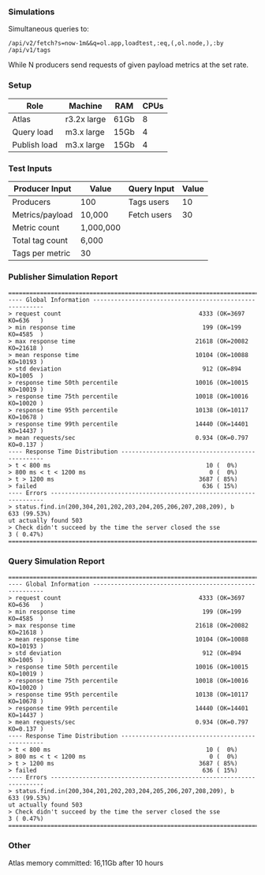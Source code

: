 ### Simulations

Simultaneous queries to:

```
/api/v2/fetch?s=now-1m&&q=ol.app,loadtest,:eq,(,ol.node,),:by
/api/v1/tags
```
While N producers send requests of given payload metrics at the set rate.

### Setup

Role         | Machine         | RAM           | CPUs      |
---          | ---             | ---           | ---       |
Atlas        | r3.2x large     | 61Gb          | 8         |
Query load   | m3.x large      | 15Gb          | 4         |
Publish load | m3.x large      | 15Gb          | 4         |

### Test Inputs

| Producer Input           | Value        | Query Input | Value      |
---                        | ---          | ---         | ---        |
Producers                  | 100          | Tags users  | 10         |
Metrics/payload            | 10,000       | Fetch users | 30         |
Metric count               | 1,000,000    |             |            |
Total tag count            | 6,000        |             |            |
Tags per metric            | 30           |             |            |

### Publisher Simulation Report

```
================================================================================
---- Global Information --------------------------------------------------------
> request count                                       4333 (OK=3697   KO=636   )
> min response time                                    199 (OK=199    KO=4585  )
> max response time                                  21618 (OK=20082  KO=21618 )
> mean response time                                 10104 (OK=10088  KO=10193 )
> std deviation                                        912 (OK=894    KO=1005  )
> response time 50th percentile                      10016 (OK=10015  KO=10019 )
> response time 75th percentile                      10018 (OK=10016  KO=10020 )
> response time 95th percentile                      10138 (OK=10117  KO=10678 )
> response time 99th percentile                      14440 (OK=14401  KO=14437 )
> mean requests/sec                                  0.934 (OK=0.797  KO=0.137 )
---- Response Time Distribution ------------------------------------------------
> t < 800 ms                                            10 (  0%)
> 800 ms < t < 1200 ms                                   0 (  0%)
> t > 1200 ms                                         3687 ( 85%)
> failed                                               636 ( 15%)
---- Errors --------------------------------------------------------------------
> status.find.in(200,304,201,202,203,204,205,206,207,208,209), b    633 (99.53%)
ut actually found 503
> Check didn't succeed by the time the server closed the sse          3 ( 0.47%)
================================================================================
```

### Query Simulation Report

```
================================================================================
---- Global Information --------------------------------------------------------
> request count                                       4333 (OK=3697   KO=636   )
> min response time                                    199 (OK=199    KO=4585  )
> max response time                                  21618 (OK=20082  KO=21618 )
> mean response time                                 10104 (OK=10088  KO=10193 )
> std deviation                                        912 (OK=894    KO=1005  )
> response time 50th percentile                      10016 (OK=10015  KO=10019 )
> response time 75th percentile                      10018 (OK=10016  KO=10020 )
> response time 95th percentile                      10138 (OK=10117  KO=10678 )
> response time 99th percentile                      14440 (OK=14401  KO=14437 )
> mean requests/sec                                  0.934 (OK=0.797  KO=0.137 )
---- Response Time Distribution ------------------------------------------------
> t < 800 ms                                            10 (  0%)
> 800 ms < t < 1200 ms                                   0 (  0%)
> t > 1200 ms                                         3687 ( 85%)
> failed                                               636 ( 15%)
---- Errors --------------------------------------------------------------------
> status.find.in(200,304,201,202,203,204,205,206,207,208,209), b    633 (99.53%)
ut actually found 503
> Check didn't succeed by the time the server closed the sse          3 ( 0.47%)
================================================================================
```

### Other

Atlas memory committed: 16,11Gb after 10 hours
